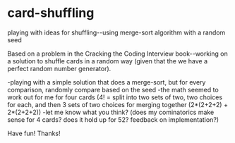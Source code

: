 card-shuffling
==============

playing with ideas for shuffling--using merge-sort algorithm with a random seed

Based on a problem in the Cracking the Coding Interview book--working on a solution to shuffle cards in a random way (given that the we have a perfect random number generator).

-playing with a simple solution that does a merge-sort, but for every comparison, randomly compare based on the seed
-the math seemed to work out for me for four cards (4! = split into two sets of two, two choices for each, and then 3 sets of two choices for merging together (2*(2+2+2) + 2*(2+2+2))
-let me know what you think? (does my cominatorics make sense for 4 cards? does it hold up for 52? feedback on implementation?)

Have fun! Thanks!
